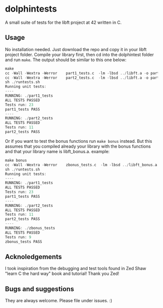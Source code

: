 # dolphintests
A small suite of tests for the libft project at 42 written in C.

## Usage
No installation needed. 
Just download the repo and copy it in your libft project folder. Compile your library first, 
then cd into the dolphintest folder and run `make`. The output should be similar to this one below:

```c
make      
cc -Wall -Wextra -Werror    part1_tests.c  -lm -lbsd ../libft.a -o part1_tests
cc -Wall -Wextra -Werror    part2_tests.c  -lm -lbsd ../libft.a -o part2_tests
sh ./runtests.sh
Running unit tests:
----
RUNNING: ./part1_tests
ALL TESTS PASSED
Tests run: 23
part1_tests PASS
----
RUNNING: ./part2_tests
ALL TESTS PASSED
Tests run: 11
part2_tests PASS
```
Or if you want to test the bonus functions run `make bonus` instead. But this assumes that you compiled already 
your library with the bonus functions and that your library name is libft_bonus.a.
example:
```c
make bonus
cc -Wall -Wextra -Werror    zbonus_tests.c  -lm -lbsd ../libft_bonus.a -o zbonus_tests
sh ./runtests.sh
Running unit tests:
----
RUNNING: ./part1_tests
ALL TESTS PASSED
Tests run: 23
part1_tests PASS
----
RUNNING: ./part2_tests
ALL TESTS PASSED
Tests run: 11
part2_tests PASS
----
RUNNING: ./zbonus_tests
ALL TESTS PASSED
Tests run: 9
zbonus_tests PASS
```

## Acknoledgements
I took inspiration from the debugging and test tools found in Zed Shaw "learn C the hard way" book and tutorial! Thank you Zed!

## Bugs and suggestions
They are always welcome. Please file under issues. :)

